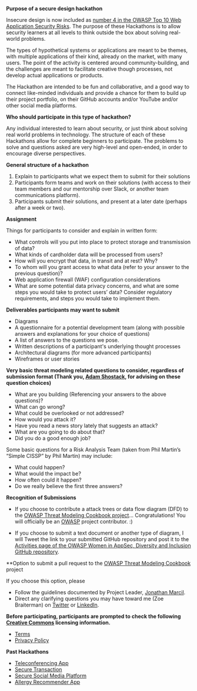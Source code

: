 **Purpose of a secure design hackathon**

Insecure design is now included as [number 4 in the OWASP Top 10 Web Application Security Risks](https://github.com/OWASP/Top10/blob/master/2021/docs/A04_2021-Insecure_Design.md).  The purpose of these Hackathons is to allow security learners at all levels to think outside the box about solving real-world problems. 

The types of hypothetical systems or applications are meant to be themes, with multiple applications of their kind, already on the market, with many users. The point of the activity is centered around community-building, and the challenges are meant to facilitate creative though processes, not develop actual applications or products.

The Hackathon are intended to be fun and collaborative, and a good way to connect like-minded individuals and provide a chance for them to build up their project portfolio, on their GitHub accounts and/or YouTube and/or other social media platforms. 


**Who should participate in this type of hackathon?**

Any individual interested to learn about security, or just think about solving real world problems in technology. The structure of each of these Hackathons allow for complete beginners to participate. The problems to solve and questions asked are very high-level and open-ended, in order to encourage diverse perspectives. 


**General structure of a hackathon**

1. Explain to participants what we expect them to submit for their solutions
2. Participants form teams and work on their solutions (with access to their team members and our mentorship over Slack, or another team communications platform).
3. Participants submit their solutions, and present at a later date (perhaps after a week or two). 


**Assignment**  

Things for participants to consider and explain in written form:

* What controls will you put into place to protect storage and transmission of data?
* What kinds of cardholder data will be processed from users?
* How will you encrypt that data, in transit and at rest? Why?
* To whom will you grant access to what data (refer to your answer to the previous question)?
* Web application firewall (WAF) configuration considerations
* What are some potential data privacy concerns, and what are some steps you would take to protect users’ data? Consider regulatory requirements, and steps you would take to implement them.


**Deliverables participants may want to submit**

* Diagrams 
* A questionnaire for a potential development team (along with possible answers and explanations for your choice of questions)
* A list of answers to the questions we pose. 
* Written descriptions of a participant's underlying thought processes
* Architectural diagrams (for more advanced participants)
* Wireframes or user stories 


**Very basic threat modeling related questions to consider, regardless of submission format (Thank you, [Adam Shostack](https://twitter.com/adamshostack), for advising on these question choices)**

* What are you building (Referencing your answers to the above questions)?
* What can go wrong?
* What could be overlooked or not addressed?
* How would you attack it?
* Have you read a news story lately that suggests an attack?
* What are you going to do about that?
* Did you do a good enough job?

Some basic questions for a Risk Analysis Team (taken from Phil Martin’s “Simple CISSP” by Phil Martin) may include:

* What could happen? 
* What would the impact be? 
* How often could it happen? 
* Do we really believe the first three answers? 


**Recognition of Submissions**

* If you choose to contribute a attack trees or data flow diagram (DFD) to the [OWASP Threat Modeling Cookbook project](https://github.com/OWASP/threat-model-cookbook)... Congratulations! You will officially be an [OWASP](https://owasp.org) project contributor. :)

* If you choose to submit a text document or another type of diagram, I will Tweet the link to your submitted GitHub repository and post it to the [Activities page of the OWASP Women in AppSec, Diversity and Inclusion GitHub repository](https://github.com/OWASP/www-committee-wia/blob/master/tab_activities.md).



**Option to submit a pull request to the [OWASP Threat Modeling Cookbook](https://github.com/OWASP/threat-model-cookbook) project

If you choose this option, please

* Follow the guidelines documented by Project Leader, [Jonathan Marcil](https://twitter.com/jonathanmarcil).
* Direct any clarifying questions you may have toward me (Zoe Braiterman) on [Twitter](https://twitter.com/zbraiterman) or [LinkedIn](https://www.linkedin.com/in/zoebraiterman/).


**Before participating, participants are prompted to check the following [Creative Commons](https://creativecommons.org) licensing information.**

* [Terms](https://creativecommons.org/terms/)
* [Privacy Policy](https://creativecommons.org/privacy/)


**Past Hackathons**

* [Teleconferencing App](/secure-teleconferencing-app.md)
* [Secure Transaction](https://zoebraiterman.com/hackathons/secure-transaction.html)
* [Secure Social Media Platform](/secure-social-media-platform.md)
* [Allergy Recommender App](/allergy-recommender-app-security.md)
